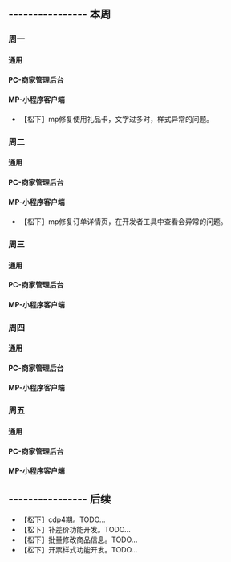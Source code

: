 ## ---------------- 本周

### 周一
#### 通用
#### PC-商家管理后台
#### MP-小程序客户端
* 【松下】mp修复使用礼品卡，文字过多时，样式异常的问题。

### 周二
#### 通用
#### PC-商家管理后台
#### MP-小程序客户端
* 【松下】mp修复订单详情页，在开发者工具中查看会异常的问题。

### 周三
#### 通用
#### PC-商家管理后台
#### MP-小程序客户端

### 周四
#### 通用
#### PC-商家管理后台
#### MP-小程序客户端

### 周五
#### 通用
#### PC-商家管理后台
#### MP-小程序客户端

## ---------------- 后续
* 【松下】cdp4期。TODO...
* 【松下】补差价功能开发。TODO...
* 【松下】批量修改商品信息。TODO...
* 【松下】开票样式功能开发。TODO...
